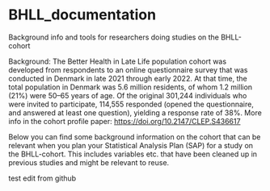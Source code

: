 # BHLL_documentation

Background info and tools for researchers doing studies on the BHLL-cohort

Background: The Better Health in Late Life population cohort was developed from respondents to an online questionnaire survey that was conducted in Denmark in late 2021 through early 2022. At that time, the total population in Denmark was 5.6 million residents, of whom 1.2 million (21%) were 50–65 years of age. Of the original 301,244 individuals who were invited to participate, 114,555 responded (opened the questionnaire, and answered at least one question), yielding a response rate of 38%. More info in the cohort profile paper: <https://doi.org/10.2147/CLEP.S436617>


Below you can find some background information on the cohort that can be relevant when you plan your Statistical Analysis Plan (SAP) for a study on the BHLL-cohort. This includes variables etc. that have been cleaned up in previous studies and might be relevant to reuse.

test edit from github
